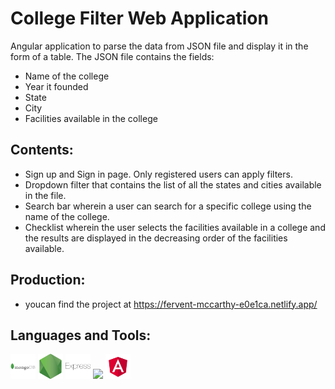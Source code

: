 # College Filter Web Application

Angular application to parse the data from JSON file and display it in the form of a table.
The JSON file contains the fields:
-    Name of the college
-    Year it founded
-    State
-    City
-    Facilities available in the college

## Contents:
-    Sign up and Sign in page. Only registered users can apply filters.
- Dropdown filter that contains the list of all the states and cities available in the file.
- Search bar wherein a user can search for a specific college using the name of the college.
- Checklist wherein the user selects the facilities available in a college and the results are displayed in the decreasing order of the facilities available.

## Production:
 - youcan find the project at https://fervent-mccarthy-e0e1ca.netlify.app/


## Languages and Tools:

<code><img height="40" src="https://raw.githubusercontent.com/github/explore/80688e429a7d4ef2fca1e82350fe8e3517d3494d/topics/mongodb/mongodb.png"></code>
<code><img height="40" src="https://raw.githubusercontent.com/github/explore/80688e429a7d4ef2fca1e82350fe8e3517d3494d/topics/nodejs/nodejs.png"></code>
<code><img height="40" src="https://raw.githubusercontent.com/github/explore/80688e429a7d4ef2fca1e82350fe8e3517d3494d/topics/express/express.png"></code>
<code><img height="20" src="https://jwt.io/img/logo.svg"></code>
<code><img height="40" src="https://raw.githubusercontent.com/github/explore/80688e429a7d4ef2fca1e82350fe8e3517d3494d/topics/angular/angular.png"></code>
